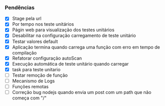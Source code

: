 ### Pendências

- [x] Stage pela url
- [x] Por tempo nos teste unitários
- [x] Págin web para visualização dos testes unitários
- [x] Desabilitar na configuração carregamento de teste unitário
- [x] Testar valores default
- [x] Aplicação termina quando carrega uma função com erro em tempo de compilação
- [x] Refatorar configuração autoScan
- [x] Execução automática de teste unitário quando carregar
- [x] task para teste unitario
- [ ] Testar remoção de função
- [ ] Mecanismo de Logs
- [ ] Funções remotas
- [ ] Correção bug nodejs quando envia um post com um path que não começa com "/"